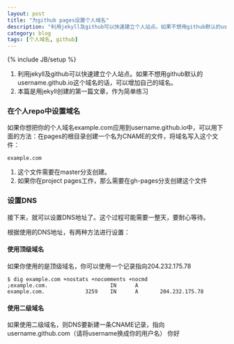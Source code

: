 ```yaml
---
layout: post
title: "为github pages设置个人域名"
description: "利用jekyll及github可以快速建立个人站点。如果不想用github默认的username.github.io这个域名的话，可以增加自己的域名。"
category: blog
tags: [个人域名, github]
---
```

{% include JB/setup %}

1. 利用jekyll及github可以快速建立个人站点。如果不想用github默认的username.github.io这个域名的话，可以增加自己的域名。
2. 本篇是用jekyll创建的第一篇文章，作为简单练习

<!-- more -->

### 在个人repo中设置域名

如果你想把你的个人域名example.com应用到username.github.io中，可以用下面的方法：在pages的根目录创建一个名为CNAME的文件，将域名写入这个文件：

	example.com

1. 这个文件需要在master分支创建。
2. 如果你在project pages工作，那么需要在gh-pages分支创建这个文件

### 设置DNS

接下来，就可以设置DNS地址了。这个过程可能需要一整天，要耐心等待。

根据使用的DNS地址，有两种方法进行设置：

#### 使用顶级域名

如果你使用的是顶级域名，你可以使用一个记录指向204.232.175.78

	$ dig example.com +nostats +nocomments +nocmd
	;example.com.                    IN      A
	example.com.             3259    IN      A       204.232.175.78

#### 使用二级域名

如果使用二级域名，则DNS要新建一条CNAME记录，指向username.github.com（请将username换成你的用户名）
你好
